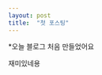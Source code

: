 ```yaml
---
layout: post
title:  "첫 포스팅"
---
```


*오늘 블로그 처음 만들었어요

재미있네용

<script src="https://gist.github.com/sumkyun/2db5d1957d34445ef6a8e19a48bd192f.js"></script>
